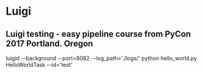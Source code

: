 # Luigi

## Luigi testing - easy pipeline course from PyCon 2017 Portland. Oregon


luigid --background --port=8082 --log_path='./logs/'  python hello_world.py HelloWorldTask --id='test'
